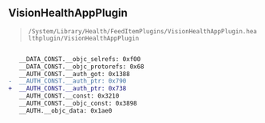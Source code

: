 ## VisionHealthAppPlugin

> `/System/Library/Health/FeedItemPlugins/VisionHealthAppPlugin.healthplugin/VisionHealthAppPlugin`

```diff

   __DATA_CONST.__objc_selrefs: 0xf00
   __DATA_CONST.__objc_protorefs: 0x68
   __AUTH_CONST.__auth_got: 0x1388
-  __AUTH_CONST.__auth_ptr: 0x790
+  __AUTH_CONST.__auth_ptr: 0x738
   __AUTH_CONST.__const: 0x3210
   __AUTH_CONST.__objc_const: 0x3898
   __AUTH.__objc_data: 0x1ae0

```

